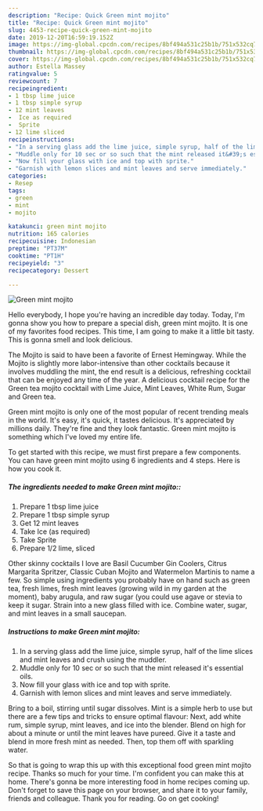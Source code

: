 ```yaml
---
description: "Recipe: Quick Green mint mojito"
title: "Recipe: Quick Green mint mojito"
slug: 4453-recipe-quick-green-mint-mojito
date: 2019-12-20T16:59:19.152Z
image: https://img-global.cpcdn.com/recipes/8bf494a531c25b1b/751x532cq70/green-mint-mojito-recipe-main-photo.jpg
thumbnail: https://img-global.cpcdn.com/recipes/8bf494a531c25b1b/751x532cq70/green-mint-mojito-recipe-main-photo.jpg
cover: https://img-global.cpcdn.com/recipes/8bf494a531c25b1b/751x532cq70/green-mint-mojito-recipe-main-photo.jpg
author: Estella Massey
ratingvalue: 5
reviewcount: 7
recipeingredient:
- 1 tbsp lime juice
- 1 tbsp simple syrup
- 12 mint leaves
-  Ice as required
-  Sprite
- 12 lime sliced
recipeinstructions:
- "In a serving glass add the lime juice, simple syrup, half of the lime slices and mint leaves and crush using the muddler."
- "Muddle only for 10 sec or so such that the mint released it&#39;s essential oils."
- "Now fill your glass with ice and top with sprite."
- "Garnish with lemon slices and mint leaves and serve immediately."
categories:
- Resep
tags:
- green
- mint
- mojito

katakunci: green mint mojito
nutrition: 165 calories
recipecuisine: Indonesian
preptime: "PT37M"
cooktime: "PT1H"
recipeyield: "3"
recipecategory: Dessert

---
```



![Green mint mojito](https://img-global.cpcdn.com/recipes/8bf494a531c25b1b/751x532cq70/green-mint-mojito-recipe-main-photo.jpg)

Hello everybody, I hope you're having an incredible day today. Today, I'm gonna show you how to prepare a special dish, green mint mojito. It is one of my favorites food recipes. This time, I am going to make it a little bit tasty. This is gonna smell and look delicious.

The Mojito is said to have been a favorite of Ernest Hemingway. While the Mojito is slightly more labor-intensive than other cocktails because it involves muddling the mint, the end result is a delicious, refreshing cocktail that can be enjoyed any time of the year. A delicious cocktail recipe for the Green tea mojito cocktail with Lime Juice, Mint Leaves, White Rum, Sugar and Green tea.

Green mint mojito is only one of the most popular of recent trending meals in the world. It's easy, it's quick, it tastes delicious. It's appreciated by millions daily. They're fine and they look fantastic. Green mint mojito is something which I've loved my entire life.


To get started with this recipe, we must first prepare a few components. You can have green mint mojito using 6 ingredients and 4 steps. Here is how you cook it.

##### The ingredients needed to make Green mint mojito::

1. Prepare 1 tbsp lime juice
1. Prepare 1 tbsp simple syrup
1. Get 12 mint leaves
1. Take  Ice (as required)
1. Take  Sprite
1. Prepare 1/2 lime, sliced


Other skinny cocktails I love are Basil Cucumber Gin Coolers, Citrus Margarita Spritzer, Classic Cuban Mojito and Watermelon Martinis to name a few. So simple using ingredients you probably have on hand such as green tea, fresh limes, fresh mint leaves (growing wild in my garden at the moment), baby arugula, and raw sugar (you could use agave or stevia to keep it sugar. Strain into a new glass filled with ice. Combine water, sugar, and mint leaves in a small saucepan. 

##### Instructions to make Green mint mojito:

1. In a serving glass add the lime juice, simple syrup, half of the lime slices and mint leaves and crush using the muddler.
1. Muddle only for 10 sec or so such that the mint released it&#39;s essential oils.
1. Now fill your glass with ice and top with sprite.
1. Garnish with lemon slices and mint leaves and serve immediately.


Bring to a boil, stirring until sugar dissolves. Mint is a simple herb to use but there are a few tips and tricks to ensure optimal flavour: Next, add white rum, simple syrup, mint leaves, and ice into the blender. Blend on high for about a minute or until the mint leaves have pureed. Give it a taste and blend in more fresh mint as needed. Then, top them off with sparkling water. 

So that is going to wrap this up with this exceptional food green mint mojito recipe. Thanks so much for your time. I'm confident you can make this at home. There's gonna be more interesting food in home recipes coming up. Don't forget to save this page on your browser, and share it to your family, friends and colleague. Thank you for reading. Go on get cooking!
